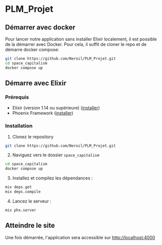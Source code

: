 # PLM_Projet

## Démarrer avec docker

Pour lancer notre application sans installer Elixir localement, il est possible de la démarrer avec Docker. Pour cela, il suffit de cloner le repo et de démarre docker compose:
```bash
git clone https://github.com/Neroil/PLM_Projet.git
cd space_capitalism
docker compose up
```

## Démarre avec Elixir

### Prérequis

- Elixir (version 1.14 ou supérieure) ([installer](https://elixir-lang.org/install.html))
- Phoenix Framework ([installer](https://hexdocs.pm/phoenix/installation.html))

### Installation

1. Clonez le repository
```bash
git clone https://github.com/Neroil/PLM_Projet.git
```
2. Naviguez vers le dossier `space_capitalism`
```bash
cd space_capitalism
docker compose up
```
3. Installez et compilez les dépendances :
```bash
mix deps.get
mix deps.compile
```
4. Lancez le serveur :
```bash
mix phx.server
```

## Atteindre le site
Une fois démarrée, l'application sera accessible sur [http://localhost:4000](http://localhost:4000)